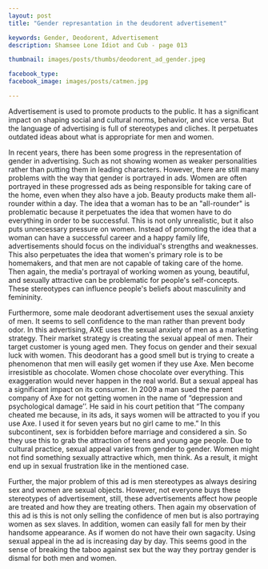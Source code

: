 ```yaml
---
layout: post
title: "Gender represantation in the deudorent advertisement"

keywords: Gender, Deodorent, Advertisement
description: Shamsee Lone Idiot and Cub - page 013

thumbnail: images/posts/thumbs/deodorent_ad_gender.jpeg

facebook_type: 
facebook_image: images/posts/catmen.jpg

---
```

Advertisement is used to promote products to the public. It has a significant impact on shaping social and cultural norms, behavior, and vice versa. But the language of advertising is full of stereotypes and cliches. It perpetuates outdated ideas about what is appropriate for men and women. 

In recent years, there has been some progress in the representation of gender in advertising. Such as not showing women as weaker personalities rather than putting them in leading characters. However, there are still many problems with the way that gender is portrayed in ads. Women are often portrayed in these progressed ads as being responsible for taking care of the home, even when they also have a job. Beauty products make them all-rounder within a day. The idea that a woman has to be an "all-rounder" is problematic because it perpetuates the idea that women have to do everything in order to be successful. This is not only unrealistic, but it also puts unnecessary pressure on women. Instead of promoting the idea that a woman can have a successful career and a happy family life, advertisements should focus on the individual's strengths and weaknesses. This also perpetuates the idea that women's primary role is to be homemakers, and that men are not capable of taking care of the home. Then again, the media's portrayal of working women as young, beautiful, and sexually attractive can be problematic for people's self-concepts. These stereotypes can influence people's beliefs about masculinity and femininity. 

Furthermore, some male deodorant advertisement uses the sexual anxiety of men. It seems to sell confidence to the man rather than prevent body odor. In this advertising, AXE uses the sexual anxiety of men as a marketing strategy. Their market strategy is creating the sexual appeal of men. Their target customer is young aged men. They focus on gender and their sexual luck with women. This deodorant has a good smell but is trying to create a phenomenon that men will easily get women if they use Axe. Men become irresistible as chocolate. Women chose chocolate over everything. This exaggeration would never happen in the real world. But a sexual appeal has a significant impact on its consumer. In 2009 a man sued the parent company of Axe for not getting women in the name of “depression and psychological damage’’. He said in his court petition that “The company cheated me because, in its ads, it says women will be attracted to you if you use Axe. I used it for seven years but no girl came to me.” In this subcontinent, sex is forbidden before marriage and considered a sin. So they use this to grab the attraction of teens and young age people. Due to cultural practice, sexual appeal varies from gender to gender. Women might not find something sexually attractive which, men think. As a result, it might end up in sexual frustration like in the mentioned case.

Further, the major problem of this ad is men stereotypes as always desiring sex and women are sexual objects. However, not everyone buys these stereotypes of advertisement, still, these advertisements affect how people are treated and how they are treating others.
Then again my observation of this ad is this is not only selling the confidence of men but is also portraying women as sex slaves. In addition, women can easily fall for men by their handsome appearance. As if women do not have their own sagacity. Using sexual appeal in the ad is increasing day by day. This seems good in the sense of breaking the taboo against sex but the way they portray gender is dismal for both men and women. 
